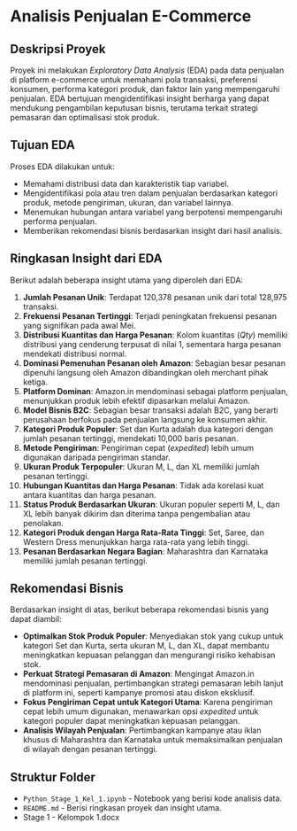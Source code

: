 # Analisis Penjualan E-Commerce

## Deskripsi Proyek
Proyek ini melakukan _Exploratory Data Analysis_ (EDA) pada data penjualan di platform e-commerce untuk memahami pola transaksi, preferensi konsumen, performa kategori produk, dan faktor lain yang mempengaruhi penjualan. EDA bertujuan mengidentifikasi insight berharga yang dapat mendukung pengambilan keputusan bisnis, terutama terkait strategi pemasaran dan optimalisasi stok produk.

## Tujuan EDA
Proses EDA dilakukan untuk:
- Memahami distribusi data dan karakteristik tiap variabel.
- Mengidentifikasi pola atau tren dalam penjualan berdasarkan kategori produk, metode pengiriman, ukuran, dan variabel lainnya.
- Menemukan hubungan antara variabel yang berpotensi mempengaruhi performa penjualan.
- Memberikan rekomendasi bisnis berdasarkan insight dari hasil analisis.

## Ringkasan Insight dari EDA
Berikut adalah beberapa insight utama yang diperoleh dari EDA:

1. **Jumlah Pesanan Unik**: Terdapat 120,378 pesanan unik dari total 128,975 transaksi.
2. **Frekuensi Pesanan Tertinggi**: Terjadi peningkatan frekuensi pesanan yang signifikan pada awal Mei.
3. **Distribusi Kuantitas dan Harga Pesanan**: Kolom kuantitas (_Qty_) memiliki distribusi yang cenderung terpusat di nilai 1, sementara harga pesanan mendekati distribusi normal.
4. **Dominasi Pemenuhan Pesanan oleh Amazon**: Sebagian besar pesanan dipenuhi langsung oleh Amazon dibandingkan oleh merchant pihak ketiga.
5. **Platform Dominan**: Amazon.in mendominasi sebagai platform penjualan, menunjukkan produk lebih efektif dipasarkan melalui Amazon.
6. **Model Bisnis B2C**: Sebagian besar transaksi adalah B2C, yang berarti perusahaan berfokus pada penjualan langsung ke konsumen akhir.
7. **Kategori Produk Populer**: Set dan Kurta adalah dua kategori dengan jumlah pesanan tertinggi, mendekati 10,000 baris pesanan.
8. **Metode Pengiriman**: Pengiriman cepat (_expedited_) lebih umum digunakan daripada pengiriman standar.
9. **Ukuran Produk Terpopuler**: Ukuran M, L, dan XL memiliki jumlah pesanan tertinggi.
10. **Hubungan Kuantitas dan Harga Pesanan**: Tidak ada korelasi kuat antara kuantitas dan harga pesanan.
11. **Status Produk Berdasarkan Ukuran**: Ukuran populer seperti M, L, dan XL lebih banyak dikirim dan diterima tanpa pengembalian atau penolakan.
12. **Kategori Produk dengan Harga Rata-Rata Tinggi**: Set, Saree, dan Western Dress menunjukkan harga rata-rata yang lebih tinggi.
13. **Pesanan Berdasarkan Negara Bagian**: Maharashtra dan Karnataka memiliki jumlah pesanan tertinggi.

## Rekomendasi Bisnis
Berdasarkan insight di atas, berikut beberapa rekomendasi bisnis yang dapat diambil:
- **Optimalkan Stok Produk Populer**: Menyediakan stok yang cukup untuk kategori Set dan Kurta, serta ukuran M, L, dan XL, dapat membantu meningkatkan kepuasan pelanggan dan mengurangi risiko kehabisan stok.
- **Perkuat Strategi Pemasaran di Amazon**: Mengingat Amazon.in mendominasi penjualan, pertimbangkan strategi pemasaran lebih lanjut di platform ini, seperti kampanye promosi atau diskon eksklusif.
- **Fokus Pengiriman Cepat untuk Kategori Utama**: Karena pengiriman cepat lebih umum digunakan, menawarkan opsi _expedited_ untuk kategori populer dapat meningkatkan kepuasan pelanggan.
- **Analisis Wilayah Penjualan**: Pertimbangkan kampanye atau iklan khusus di Maharashtra dan Karnataka untuk memaksimalkan penjualan di wilayah dengan pesanan tertinggi.

## Struktur Folder
- `Python_Stage_1_Kel_1.ipynb` - Notebook yang berisi kode analisis data.
- `README.md` - Berisi ringkasan proyek dan insight utama.
- Stage 1 - Kelompok 1.docx
